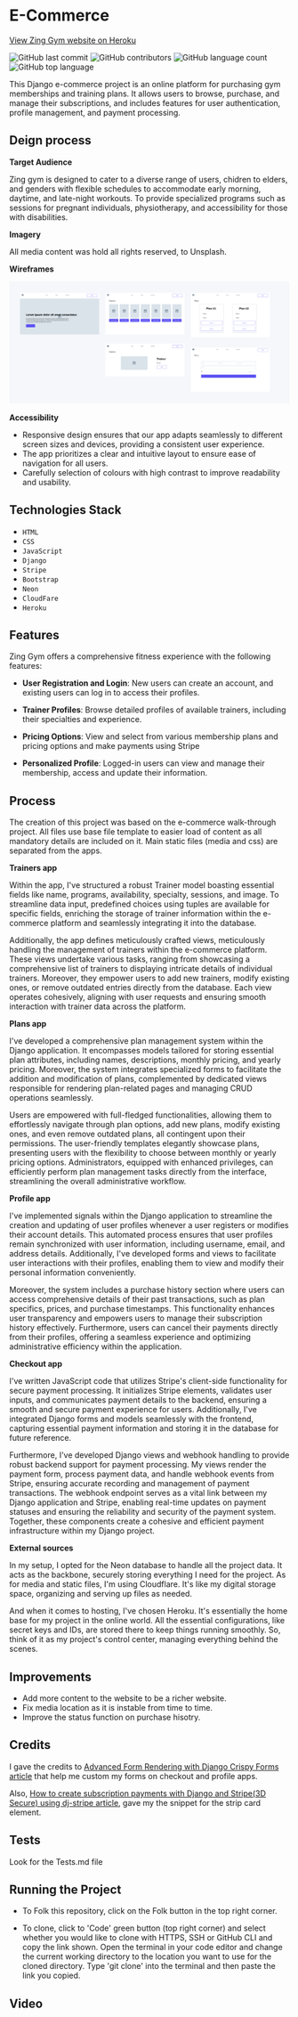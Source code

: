 # E-Commerce

[View Zing Gym website on Heroku](https://zing-gym-django-48223353ee17.herokuapp.com)

![GitHub last commit](https://img.shields.io/github/last-commit/JuliaLavagnini/e-commerceProject?color=red)
![GitHub contributors](https://img.shields.io/github/contributors/JuliaLavagnini/e-commerceProject?color=orange)
![GitHub language count](https://img.shields.io/github/languages/count/JuliaLavagnini/e-commerceProject?color=yellow)
![GitHub top language](https://img.shields.io/github/languages/top/JuliaLavagnini/e-commerceProject?color=green)

This Django e-commerce project is an online platform for purchasing gym memberships and training plans. It allows users to browse, purchase, and manage their subscriptions, and includes features for user authentication, profile management, and payment processing.

## Deign process

**Target Audience**

Zing gym is designed to cater to a diverse range of users, chidren to elders, and genders with flexible schedules to accommodate early morning, daytime, and late-night workouts. To provide specialized programs such as sessions for pregnant individuals, physiotherapy, and accessibility for those with disabilities.

**Imagery**

All media content was hold all rights reserved, to Unsplash.

**Wireframes**

![Wireframes of all pages](</static/media/Frame 1.png>)

**Accessibility**

* Responsive design ensures that our app adapts seamlessly to different screen sizes and devices, providing a consistent user experience.
* The app prioritizes a clear and intuitive layout to ensure ease of navigation for all users.
* Carefully selection of colours with high contrast to improve readability and usability.

## Technologies Stack

* `HTML`
* `CSS`
* `JavaScript`
* `Django`
* `Stripe`
* `Bootstrap`
* `Neon`
* `CloudFare`
* `Heroku`
  
## Features

Zing Gym offers a comprehensive fitness experience with the following features:

- **User Registration and Login**: New users can create an account, and existing users can log in to access their profiles.
  
- **Trainer Profiles**: Browse detailed profiles of available trainers, including their specialties and experience.
  
- **Pricing Options**: View and select from various membership plans and pricing options and make payments using Stripe
  
- **Personalized Profile**: Logged-in users can view and manage their membership, access and update their information.

## Process

The creation of this project was based on the e-commerce walk-through project. 
All files use base file template to easier load of content as all mandatory details are included on it. Main static files (media and css) are separated from the apps. 

**Trainers app**
  
Within the app, I've structured a robust Trainer model boasting essential fields like name, programs, availability, specialty, sessions, and image. To streamline data input, predefined choices using tuples are available for specific fields, enriching the storage of trainer information within the e-commerce platform and seamlessly integrating it into the database.

Additionally, the app defines meticulously crafted views, meticulously handling the management of trainers within the e-commerce platform. These views undertake various tasks, ranging from showcasing a comprehensive list of trainers to displaying intricate details of individual trainers. Moreover, they empower users to add new trainers, modify existing ones, or remove outdated entries directly from the database. Each view operates cohesively, aligning with user requests and ensuring smooth interaction with trainer data across the platform.

**Plans app**

I've developed a comprehensive plan management system within the Django application. It encompasses models tailored for storing essential plan attributes, including names, descriptions, monthly pricing, and yearly pricing. Moreover, the system integrates specialized forms to facilitate the addition and modification of plans, complemented by dedicated views responsible for rendering plan-related pages and managing CRUD operations seamlessly.

Users are empowered with full-fledged functionalities, allowing them to effortlessly navigate through plan options, add new plans, modify existing ones, and even remove outdated plans, all contingent upon their permissions. The user-friendly templates elegantly showcase plans, presenting users with the flexibility to choose between monthly or yearly pricing options. Administrators, equipped with enhanced privileges, can efficiently perform plan management tasks directly from the interface, streamlining the overall administrative workflow.

**Profile app**

I've implemented signals within the Django application to streamline the creation and updating of user profiles whenever a user registers or modifies their account details. This automated process ensures that user profiles remain synchronized with user information, including username, email, and address details. Additionally, I've developed forms and views to facilitate user interactions with their profiles, enabling them to view and modify their personal information conveniently.

Moreover, the system includes a purchase history section where users can access comprehensive details of their past transactions, such as plan specifics, prices, and purchase timestamps. This functionality enhances user transparency and empowers users to manage their subscription history effectively. Furthermore, users can cancel their payments directly from their profiles, offering a seamless experience and optimizing administrative efficiency within the application.

**Checkout app**

I've written JavaScript code that utilizes Stripe's client-side functionality for secure payment processing. It initializes Stripe elements, validates user inputs, and communicates payment details to the backend, ensuring a smooth and secure payment experience for users. Additionally, I've integrated Django forms and models seamlessly with the frontend, capturing essential payment information and storing it in the database for future reference.

Furthermore, I've developed Django views and webhook handling to provide robust backend support for payment processing. My views render the payment form, process payment data, and handle webhook events from Stripe, ensuring accurate recording and management of payment transactions. The webhook endpoint serves as a vital link between my Django application and Stripe, enabling real-time updates on payment statuses and ensuring the reliability and security of the payment system. Together, these components create a cohesive and efficient payment infrastructure within my Django project.

**External sources**

In my setup, I opted for the Neon database to handle all the project data. It acts as the backbone, securely storing everything I need for the project. As for media and static files, I'm using Cloudflare. It's like my digital storage space, organizing and serving up files as needed.

And when it comes to hosting, I've chosen Heroku. It's essentially the home base for my project in the online world. All the essential configurations, like secret keys and IDs, are stored there to keep things running smoothly. So, think of it as my project's control center, managing everything behind the scenes.

## Improvements

- Add more content to the website to be a richer website.
- Fix media location as it is instable from time to time.
- Improve the status function on purchase hisotry.

## Credits

I gave the credits to [Advanced Form Rendering with Django Crispy Forms article](https://simpleisbetterthancomplex.com/tutorial/2018/11/28/advanced-form-rendering-with-django-crispy-forms.html#custom-fields-placement-with-crispy-forms) that help me custom my forms on checkout and profile apps. 

Also, [How to create subscription payments with Django and Stripe(3D Secure) using dj-stripe article](https://medium.com/@surya.vijjeswarapu/how-to-create-subscription-payments-with-django-and-stripe-3d-secure-using-dj-stripe-a7b55a391196), gave my the snippet for the strip card element. 

## Tests

Look for the Tests.md file

## Running the Project

* To Folk this repository, click on the Folk button in the top right corner. 

* To clone, click to 'Code' green button (top right corner) and select whether you would like to clone with HTTPS, SSH or GitHub CLI and copy the link shown. Open the terminal in your code editor and change the current working directory to the location you want to use for the cloned directory. Type 'git clone' into the terminal and then paste the link you copied.

## Video
